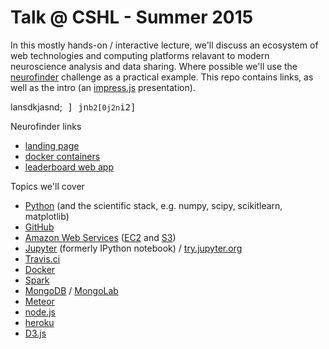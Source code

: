 # Talk @ CSHL - Summer 2015

In this mostly hands-on / interactive lecture, we'll discuss an ecosystem of web technologies and computing platforms relavant to modern neuroscience analysis and data sharing. Where possible we'll use the [neurofinder](http://neurofinder.codeneuro.org) challenge as a practical example. This repo contains links, as well as the intro (an [impress.js](https://github.com/impress/impress.js) presentation).

lansdkjasnd;<kbd>
	]
	jn`b2[0j2n`i2]
</kbd>

Neurofinder links
- [landing page](http://neurofinder.codeneuro.org/)
- [docker containers](https://github.com/CodeNeuro/neurofinder-docker)
- [leaderboard web app](https://github.com/CodeNeuro/neurofinder-leaderboard)

Topics we'll cover
- [Python](http://continuum.io/downloads) (and the scientific stack, e.g. numpy, scipy, scikitlearn, matplotlib)
- [GitHub](https://github.com/)
- [Amazon Web Services](http://aws.amazon.com/) ([EC2](http://aws.amazon.com/ec2/) and [S3](http://aws.amazon.com/s3/))
- [Jupyter](https://jupyter.org/) (formerly IPython notebook) / [try.jupyter.org](http://try.jupyter.org)
- [Travis.ci](travis-ci.org)
- [Docker](https://www.docker.com/)
- [Spark](http://spark.apache.org/)
- [MongoDB](https://www.mongodb.org/) / [MongoLab](https://mongolab.com/)
- [Meteor](https://www.meteor.com/)
- [node.js](https://nodejs.org/)
- [heroku](https://www.heroku.com/)
- [D3.js](http://d3js.org/)
